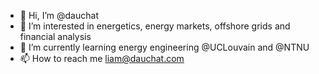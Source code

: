- 👋 Hi, I’m @dauchat
- 👀 I’m interested in energetics, energy markets, offshore grids and financial analysis
- 🌱 I’m currently learning energy engineering @UCLouvain and @NTNU
- 📫 How to reach me liam@dauchat.com

<!---
dauchat/dauchat is a ✨ special ✨ repository because its `README.md` (this file) appears on your GitHub profile.
You can click the Preview link to take a look at your changes.
--->
